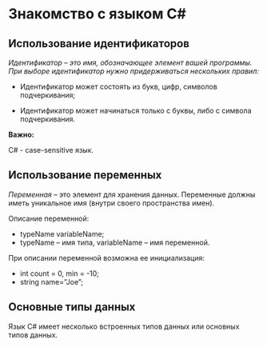 # Знакомство с языком C#

## Использование идентификаторов

*Идентификатор – это имя, обозначающее элемент вашей программы. При выборе идентификатор нужно придерживаться нескольких правил:*

+ Идентификатор может состоять из букв, цифр, символов подчеркивания;

+ Идентификатор может начинаться только с буквы, либо с символа подчеркивания.

**Важно:**

C# - case-sensitive язык.

## Использование переменных
*Переменная* – это элемент для хранения данных. Переменные должны иметь уникальное имя (внутри своего пространства имен).

Описание переменной:

+ typeName variableName;
+ typeName – имя типа, variableName – имя переменной.

При описании переменной возможна ее инициализация:
+ int count = 0, min = -10;
+ string name=”Joe”;

## Основные типы данных

Язык C# имеет несколько встроенных типов данных или основных типов данных.